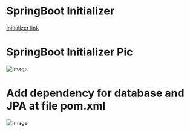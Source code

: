 # SpringBoot Initializer
[Initializer link](https://start.spring.io/#!type=maven-project&language=java&platformVersion=3.4.4&packaging=jar&jvmVersion=17&groupId=com.cruduser.app&artifactId=springboot_simplecrud_mysql&name=RestAPI&description=Simple%20crud%20reset%20API&packageName=com.cruduser.app.springboot_simplecrud_mysql&dependencies=web)

# SpringBoot Initializer Pic
![image](https://github.com/user-attachments/assets/d1b450b2-e20b-4b70-a2f0-76a7e78a0edf)

# Add dependency for database and JPA at file pom.xml
![image](https://github.com/user-attachments/assets/c26f7c3f-940a-4131-b4a8-b79da821d30a)
